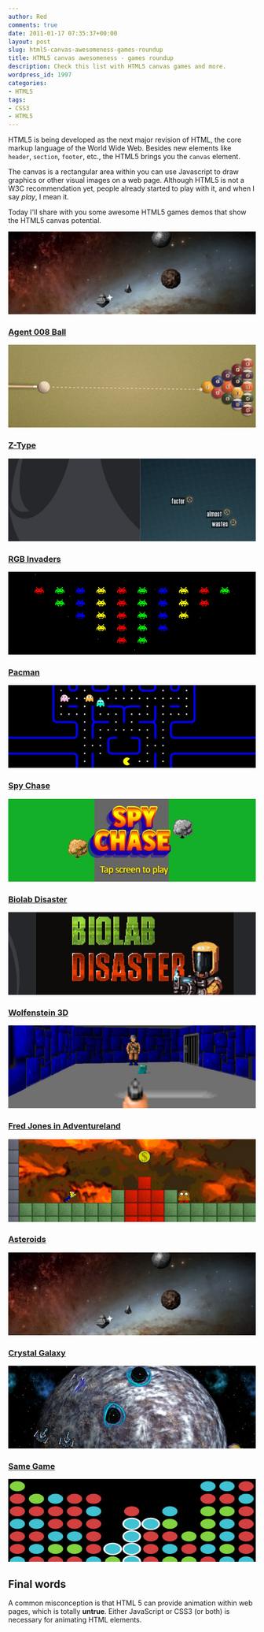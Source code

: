 ```yaml
---
author: Red
comments: true
date: 2011-01-17 07:35:37+00:00
layout: post
slug: html5-canvas-awesomeness-games-roundup
title: HTML5 canvas awesomeness - games roundup
description: Check this list with HTML5 canvas games and more.
wordpress_id: 1997
categories:
- HTML5
tags:
- CSS3
- HTML5
---
```


HTML5 is being developed as the next major revision of HTML, the core markup language of the World Wide Web. Besides new elements like `header`, `section`, `footer`, etc., the HTML5 brings you the `canvas` element. 

The canvas is a rectangular area within you can use Javascript to draw graphics or other visual images on a web page. Although HTML5 is not a W3C recommendation yet, people already started to play with it, and when I say _play_, I mean it. 

Today I'll share with you some awesome HTML5 games demos that show the HTML5 canvas potential.

![Asteroids canvas game](/dist/uploads/2011/01/asteroids.jpg)

<!-- more -->

### [Agent 008 Ball](http://agent8ball.com/)

[![](/dist/uploads/2011/01/8ball.jpg)](http://agent8ball.com/)

### [Z-Type](http://www.phoboslab.org/ztype/)

[![](/dist/uploads/2011/01/z-type.jpg)](http://www.phoboslab.org/ztype/)

### [RGB Invaders](http://10k.aneventapart.com/Uploads/392/)

[![](/dist/uploads/2011/01/rgb-invaders.jpg)](http://10k.aneventapart.com/Uploads/392/)

### [Pacman](http://arandomurl.com/2010/07/25/html5-pacman.html)

[![](/dist/uploads/2011/01/pacman.jpg)]( http://arandomurl.com/2010/07/25/html5-pacman.html)

### [Spy Chase](http://www.wilfscorner.co.uk/games/spychasemobile/)

[![](/dist/uploads/2011/01/spy-chase.jpg)](http://www.wilfscorner.co.uk/games/spychasemobile/)

### [Biolab Disaster](http://playbiolab.com/)

[![](/dist/uploads/2011/01/biolab-disaster.jpg)](http://playbiolab.com/)

### [Wolfenstein 3D](http://www.nihilogic.dk/labs/wolf/)

[![](/dist/uploads/2011/01/wolf.jpg)](http://www.nihilogic.dk/labs/wolf/)

### [Fred Jones in Adventureland](http://www.watersheep.org/~markh/html_canvas/game.html)

[![](/dist/uploads/2011/01/fred-jones-in-adventureland.jpg)](http://www.watersheep.org/~markh/html_canvas/game.html)

### [Asteroids](http://www.kevs3d.co.uk/dev/asteroids/)

[![](/dist/uploads/2011/01/asteroids.jpg)](http://www.kevs3d.co.uk/dev/asteroids/)

### [Crystal Galaxy](http://www.effectgames.com/effect/games/crystalgalaxy/)

[![](/dist/uploads/2011/01/crystal-galaxy.jpg)](http://www.effectgames.com/effect/games/crystalgalaxy/)

### [Same Game](http://grenlibre.fr/demo/same/)

[![](/dist/uploads/2011/01/same-game.jpg)](http://grenlibre.fr/demo/same/)

## Final words

A common misconception is that HTML 5 can provide animation within web pages, which is totally **untrue**. Either JavaScript or CSS3 (or both) is necessary for animating HTML elements.